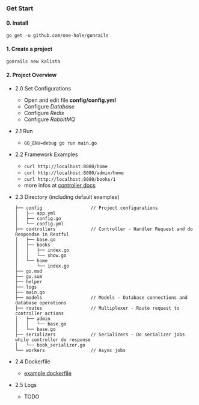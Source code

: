 
### Get Start

#### 0. Install

`go get -u github.com/one-hole/gonrails`

#### 1. Create a project

`gonrails new kalista`

#### 2. Project Overview

* 2.0 Set Configurations

    * Open and edit file __config/config.yml__
    * Configure _Database_
    * Configure _Redis_
    * Configure _RabbitMQ_

* 2.1 Run

    * `GO_ENV=debug go run main.go`

* 2.2 Framework Examples

    * `curl http://localhost:8080/home`
    * `curl http://localhost:8080/admin/home`
    * `curl http://localhost:8080/books/1`
    * more infos at [controller docs](https://github.com/one-hole/gonrails/blob/docs/docs/controller.md)

* 2.3 Directory (including default examples)

    ```
    ├── config                  // Project configurations
    │   ├── app.yml
    │   ├── config.go
    │   └── config.yml
    ├── controllers             // Controller - Handler Request and do Respondse in Restful
    │   ├── base.go
    │   ├── books
    │   │   ├── index.go
    │   │   └── show.go
    │   └── home
    │       └── index.go
    ├── go.mod
    ├── go.sum
    ├── helper
    ├── logs
    ├── main.go
    ├── models                  // Models - Database connections and database operations
    ├── routes                  // Multiplexer - Route request to controller actions
    │   ├── admin
    │   │   └── base.go
    │   └── base.go
    ├── serializers             // Serializers - Do serializer jobs while controller do response
    │   └── book_serializer.go
    └── workers                 // Async jobs
    ```

* 2.4 Dockerfile
    * [example dockerfile](https://github.com/one-hole/gonrails/blob/docs/Dockerfile)

* 2.5 Logs
    * TODO
